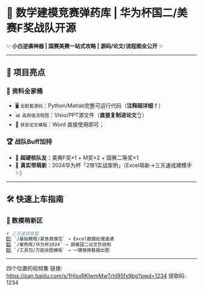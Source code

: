 # 🚀 数学建模竞赛弹药库 | 华为杯国二/美赛F奖战队开源 

✨ **小白逆袭神器 | 国赛美赛一站式攻略 | 源码/论文/流程图全公开** ✨

---

## 🎯 项目亮点

### 📂 **资料全家桶**
- 🖥️ `全配套源码`：Python/Matlab完整可运行代码（**注释超详细！**）
- 📊 `高颜值流程图`：Visio/PPT源文件（**直接复制进论文**👌）
- 📜 `获奖论文模板`：Word 直接使用即可；

### 🏆 **战队Buff加持**
- 🦸 **超硬核队友**：美赛F奖×1 + M奖×2 + 国赛二等奖×1
- 🤣 **真实带萌新**：2024华为杯「2带1实战案例」（Excel萌新→三天速成建模手✨）

---

## 🛠️ 快速上车指南

### 👶 数模萌新区
```bash
# 三天速成套餐
1️⃣ `/基础教程/紧急救援包` → Excel数据处理速通
2️⃣ `/案例库/华为杯2024` → 跟着国二论文抄结构
3️⃣ `/工具包/万能绘图模板` → 一键替换数据出图
```
---

四个位置的视频集
链接: https://pan.baidu.com/s/1HIxxRKlwmMwTrhI95fx9bg?pwd=1234 提取码: 1234
